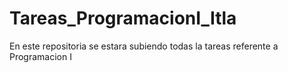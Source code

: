 # Tareas_ProgramacionI_Itla
En este repositoria se estara subiendo todas la tareas referente a Programacion I
